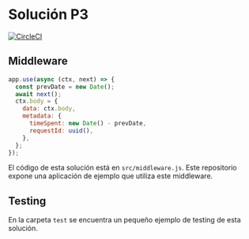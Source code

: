# Solución P3

[![CircleCI](https://circleci.com/gh/IIC2513-2017-2/i3-p3-solution/tree/master.svg?style=svg)](https://circleci.com/gh/IIC2513-2017-2/i3-p3-solution/tree/master)

## Middleware

```js
app.use(async (ctx, next) => {
  const prevDate = new Date();
  await next();
  ctx.body = {
    data: ctx.body,
    metadata: {
      timeSpent: new Date() - prevDate,
      requestId: uuid(),
    },
  };
});
```

El código de esta solución está en `src/middleware.js`. Este repositorio expone
una aplicación de ejemplo que utiliza este middleware.

## Testing

En la carpeta `test` se encuentra un pequeño ejemplo de testing de esta
solución.
